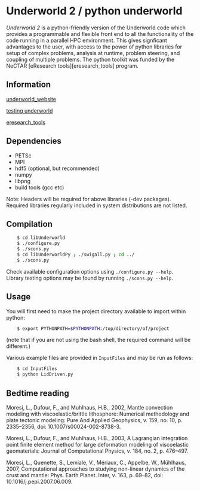 Underworld 2 / python underworld
================================

_Underworld 2_ is a python-friendly version of the Underworld code which provides a  programmable and flexible front end to all the functionality of the code running in a parallel HPC environment. This gives signficant advantages to the user, with access to the power of python libraries for setup of complex problems, analysis at runtime, problem steering, and coupling of multiple problems. The python toolkit was funded by the NeCTAR [eResearch tools][eresearch_tools] program.

Information 
-----------

[underworld_website](http://www.underworldproject.org)

[testing underworld](https://130.56.248.95:8080/job/underworld2/buildTimeTrend)  

[eresearch_tools](http://www.nectar.org.au/eresearch-tools)

Dependencies
------------
  * PETSc 
  * MPI
  * hdf5 (optional, but recommended)
  * numpy
  * libpng
  * build tools (gcc etc)

Note: Headers will be required for above libraries (-dev packages).  Required libraries regularly included in system distributions are not listed. 


Compilation
-----------
```bash
    $ cd libUnderworld
    $ ./configure.py
    $ ./scons.py
    $ cd libUnderworldPy ; ./swigall.py ; cd ../
    $ ./scons.py
```

Check available configuration options using `./configure.py --help`.  
Library testing options may be found by running `./scons.py --help`.

Usage
-----
You will first need to make the project directory available to import within python:
```bash
    $ export PYTHONPATH=$PYTHONPATH:/top/directory/of/project
```
(note that if you are not using the bash shell, the required command will be different.)

Various example files are provided in `InputFiles` and may be run as follows:

```bash
    $ cd InputFiles
    $ python LidDriven.py
```


Bedtime reading
---------------

Moresi, L., Dufour, F., and Muhlhaus, H.B., 2002, Mantle convection modeling with viscoelastic/brittle lithosphere: Numerical methodology and plate tectonic modeling: Pure And Applied Geophysics, v. 159, no. 10, p. 2335–2356, doi: 10.1007/s00024-002-8738-3.

Moresi, L., Dufour, F., and Muhlhaus, H.B., 2003, A Lagrangian integration point finite element method for large deformation modeling of viscoelastic geomaterials: Journal of Computational Physics, v. 184, no. 2, p. 476–497.

Moresi, L., Quenette, S., Lemiale, V., Mériaux, C., Appelbe, W., Mühlhaus, 2007, Computational approaches to studying non-linear dynamics of the crust and mantle: Phys. Earth Planet. Inter, v. 163, p. 69–82, doi: 10.1016/j.pepi.2007.06.009.
